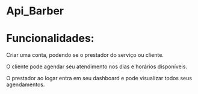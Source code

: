 # Api_Barber

# Funcionalidades:

Criar uma conta, podendo se o prestador do serviço ou cliente.

O cliente pode agendar seu atendimento nos dias e horários disponíveis.

O prestador ao logar entra em seu dashboard e pode visualizar todos seus agendamentos.
